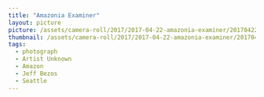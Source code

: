 ```yaml
---
title: "Amazonia Examiner"
layout: picture
picture: /assets/camera-roll/2017/2017-04-22-amazonia-examiner/20170422_024213084_iOS.jpg
thumbnail: /assets/camera-roll/2017/2017-04-22-amazonia-examiner/20170422_024213084_iOS-thumbnail.jpg
tags:
  - photograph
  - Artist Unknown
  - Amazon
  - Jeff Bezos
  - Seattle
---
```

